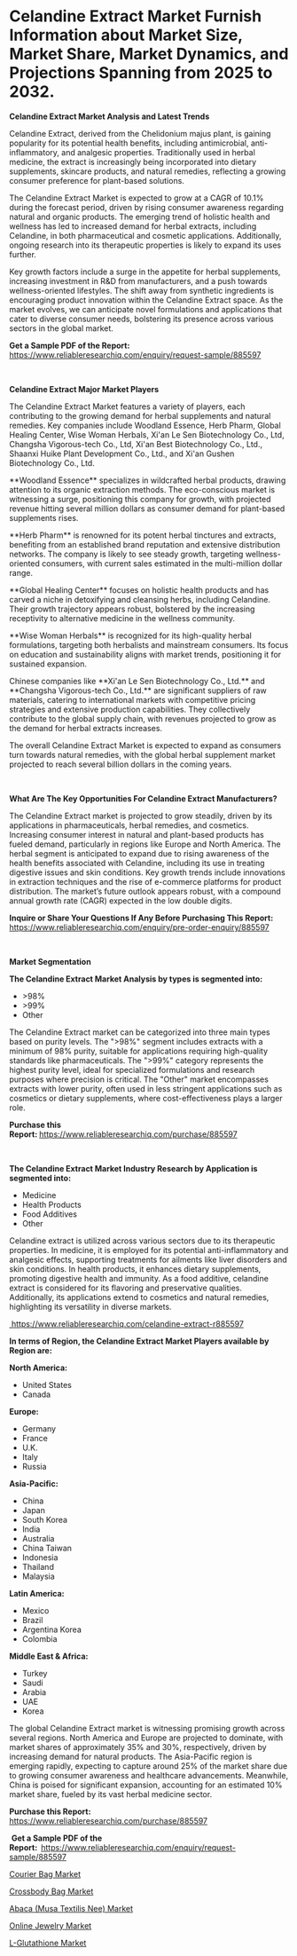 <p><h1>Celandine Extract Market Furnish Information about Market Size, Market Share, Market Dynamics, and Projections Spanning from 2025 to 2032.</h1></p><p><strong>Celandine Extract Market Analysis and Latest Trends</strong></p>
<p><p>Celandine Extract, derived from the Chelidonium majus plant, is gaining popularity for its potential health benefits, including antimicrobial, anti-inflammatory, and analgesic properties. Traditionally used in herbal medicine, the extract is increasingly being incorporated into dietary supplements, skincare products, and natural remedies, reflecting a growing consumer preference for plant-based solutions.</p><p>The Celandine Extract Market is expected to grow at a CAGR of 10.1% during the forecast period, driven by rising consumer awareness regarding natural and organic products. The emerging trend of holistic health and wellness has led to increased demand for herbal extracts, including Celandine, in both pharmaceutical and cosmetic applications. Additionally, ongoing research into its therapeutic properties is likely to expand its uses further.</p><p>Key growth factors include a surge in the appetite for herbal supplements, increasing investment in R&D from manufacturers, and a push towards wellness-oriented lifestyles. The shift away from synthetic ingredients is encouraging product innovation within the Celandine Extract space. As the market evolves, we can anticipate novel formulations and applications that cater to diverse consumer needs, bolstering its presence across various sectors in the global market.</p></p>
<p><strong>Get a Sample PDF of the Report:&nbsp;</strong> <a href="https://www.reliableresearchiq.com/enquiry/request-sample/885597?utm_campaign=2174&utm_medium=2&utm_source=Github&utm_content=ia&utm_term=30012025&utm_id=celandine-extract">https://www.reliableresearchiq.com/enquiry/request-sample/885597</a></p>
<p>&nbsp;</p>
<p><strong>Celandine Extract Major Market Players</strong></p>
<p><p>The Celandine Extract Market features a variety of players, each contributing to the growing demand for herbal supplements and natural remedies. Key companies include Woodland Essence, Herb Pharm, Global Healing Center, Wise Woman Herbals, Xi'an Le Sen Biotechnology Co., Ltd, Changsha Vigorous-tech Co., Ltd, Xi'an Best Biotechnology Co., Ltd., Shaanxi Huike Plant Development Co., Ltd., and Xi'an Gushen Biotechnology Co., Ltd.</p><p>**Woodland Essence** specializes in wildcrafted herbal products, drawing attention to its organic extraction methods. The eco-conscious market is witnessing a surge, positioning this company for growth, with projected revenue hitting several million dollars as consumer demand for plant-based supplements rises.</p><p>**Herb Pharm** is renowned for its potent herbal tinctures and extracts, benefiting from an established brand reputation and extensive distribution networks. The company is likely to see steady growth, targeting wellness-oriented consumers, with current sales estimated in the multi-million dollar range.</p><p>**Global Healing Center** focuses on holistic health products and has carved a niche in detoxifying and cleansing herbs, including Celandine. Their growth trajectory appears robust, bolstered by the increasing receptivity to alternative medicine in the wellness community.</p><p>**Wise Woman Herbals** is recognized for its high-quality herbal formulations, targeting both herbalists and mainstream consumers. Its focus on education and sustainability aligns with market trends, positioning it for sustained expansion.</p><p>Chinese companies like **Xi'an Le Sen Biotechnology Co., Ltd.** and **Changsha Vigorous-tech Co., Ltd.** are significant suppliers of raw materials, catering to international markets with competitive pricing strategies and extensive production capabilities. They collectively contribute to the global supply chain, with revenues projected to grow as the demand for herbal extracts increases.</p><p>The overall Celandine Extract Market is expected to expand as consumers turn towards natural remedies, with the global herbal supplement market projected to reach several billion dollars in the coming years.</p></p>
<p>&nbsp;</p>
<p><strong>What Are The Key Opportunities For Celandine Extract Manufacturers?</strong></p>
<p><p>The Celandine Extract market is projected to grow steadily, driven by its applications in pharmaceuticals, herbal remedies, and cosmetics. Increasing consumer interest in natural and plant-based products has fueled demand, particularly in regions like Europe and North America. The herbal segment is anticipated to expand due to rising awareness of the health benefits associated with Celandine, including its use in treating digestive issues and skin conditions. Key growth trends include innovations in extraction techniques and the rise of e-commerce platforms for product distribution. The market’s future outlook appears robust, with a compound annual growth rate (CAGR) expected in the low double digits.</p></p>
<p><strong>Inquire or Share Your Questions If Any Before Purchasing This Report:</strong> <a href="https://www.reliableresearchiq.com/enquiry/pre-order-enquiry/885597?utm_campaign=2174&utm_medium=2&utm_source=Github&utm_content=ia&utm_term=30012025&utm_id=celandine-extract">https://www.reliableresearchiq.com/enquiry/pre-order-enquiry/885597</a></p>
<p>&nbsp;</p>
<p><strong>Market Segmentation</strong></p>
<p><strong>The Celandine Extract Market Analysis by types is segmented into:</strong></p>
<p><ul><li>>98%</li><li>>99%</li><li>Other</li></ul></p>
<p><p>The Celandine Extract market can be categorized into three main types based on purity levels. The ">98%" segment includes extracts with a minimum of 98% purity, suitable for applications requiring high-quality standards like pharmaceuticals. The ">99%" category represents the highest purity level, ideal for specialized formulations and research purposes where precision is critical. The "Other" market encompasses extracts with lower purity, often used in less stringent applications such as cosmetics or dietary supplements, where cost-effectiveness plays a larger role.</p></p>
<p><strong>Purchase this Report:&nbsp;</strong><a href="https://www.reliableresearchiq.com/purchase/885597?utm_campaign=2174&utm_medium=2&utm_source=Github&utm_content=ia&utm_term=30012025&utm_id=celandine-extract">https://www.reliableresearchiq.com/purchase/885597</a></p>
<p>&nbsp;</p>
<p><strong>The Celandine Extract Market Industry Research by Application is segmented into:</strong></p>
<p><ul><li>Medicine</li><li>Health Products</li><li>Food Additives</li><li>Other</li></ul></p>
<p><p>Celandine extract is utilized across various sectors due to its therapeutic properties. In medicine, it is employed for its potential anti-inflammatory and analgesic effects, supporting treatments for ailments like liver disorders and skin conditions. In health products, it enhances dietary supplements, promoting digestive health and immunity. As a food additive, celandine extract is considered for its flavoring and preservative qualities. Additionally, its applications extend to cosmetics and natural remedies, highlighting its versatility in diverse markets.</p></p>
<p><a href="https://www.reliableresearchiq.com/celandine-extract-r885597?utm_campaign=2174&utm_medium=2&utm_source=Github&utm_content=ia&utm_term=30012025&utm_id=celandine-extract">&nbsp;https://www.reliableresearchiq.com/celandine-extract-r885597</a></p>
<p><strong>In terms of Region, the Celandine Extract Market Players available by Region are:</strong></p>
<p>
    <p> <strong> North America: </strong>
        <ul>
            <li>United States</li>
            <li>Canada</li>
        </ul>
        </p> 
    <p> <strong> Europe: </strong>
        <ul>
            <li>Germany</li>
            <li>France</li>
            <li>U.K.</li>
            <li>Italy</li>
            <li>Russia</li>
        </ul>
        </p> 
    <p> <strong> Asia-Pacific: </strong>
        <ul>
            <li>China</li>
            <li>Japan</li>
            <li>South Korea</li>
            <li>India</li>
            <li>Australia</li>
            <li>China Taiwan</li>
            <li>Indonesia</li>
            <li>Thailand</li>
            <li>Malaysia</li>
        </ul>
        </p> 
    <p> <strong> Latin America: </strong>
        <ul>
            <li>Mexico</li>
            <li>Brazil</li>
            <li>Argentina Korea</li>
            <li>Colombia</li>
        </ul>
        </p> 
    <p> <strong> Middle East & Africa: </strong>
        <ul>
            <li>Turkey</li>
            <li>Saudi</li>
            <li>Arabia</li>
            <li>UAE</li>
            <li>Korea</li>
        </ul>
    </p>
    </p>
<p><p>The global Celandine Extract market is witnessing promising growth across several regions. North America and Europe are projected to dominate, with market shares of approximately 35% and 30%, respectively, driven by increasing demand for natural products. The Asia-Pacific region is emerging rapidly, expecting to capture around 25% of the market share due to growing consumer awareness and healthcare advancements. Meanwhile, China is poised for significant expansion, accounting for an estimated 10% market share, fueled by its vast herbal medicine sector.</p></p>
<p><strong>Purchase this Report: </strong><a href="https://www.reliableresearchiq.com/purchase/885597?utm_campaign=2174&utm_medium=2&utm_source=Github&utm_content=ia&utm_term=30012025&utm_id=celandine-extract">https://www.reliableresearchiq.com/purchase/885597</a></p>
<p>&nbsp;<strong>Get a Sample PDF of the Report:&nbsp;&nbsp;</strong><a href="https://www.reliableresearchiq.com/enquiry/request-sample/885597?utm_campaign=2174&utm_medium=2&utm_source=Github&utm_content=ia&utm_term=30012025&utm_id=celandine-extract">https://www.reliableresearchiq.com/enquiry/request-sample/885597</a></p>
<p><strong></strong></p>
<p><p><a href="https://www.linkedin.com/pulse/forecasting-courier-bag-market-expected-growth-rate-48-fgxjf?utm_campaign=2174&utm_medium=2&utm_source=Github&utm_content=ia&utm_term=30012025&utm_id=celandine-extract">Courier Bag Market</a></p><p><a href="https://www.linkedin.com/pulse/growth-segmentation-143-cagr-forecast-crossbody-bag-market-c5ivc?utm_campaign=2174&utm_medium=2&utm_source=Github&utm_content=ia&utm_term=30012025&utm_id=celandine-extract">Crossbody Bag Market</a></p><p><a href="https://www.linkedin.com/pulse/future-abaca-musa-textilis-nee-market-expected-cagr-66-pivtf?utm_campaign=2174&utm_medium=2&utm_source=Github&utm_content=ia&utm_term=30012025&utm_id=celandine-extract">Abaca (Musa Textilis Nee) Market</a></p><p><a href="https://www.linkedin.com/pulse/examining-online-jewelry-market-analyzing-competitors-projecting-1p4qc?utm_campaign=2174&utm_medium=2&utm_source=Github&utm_content=ia&utm_term=30012025&utm_id=celandine-extract">Online Jewelry Market</a></p><p><a href="https://www.linkedin.com/pulse/comprehensive-overview-l-glutathione-market-size-projected-csjtc?utm_campaign=2174&utm_medium=2&utm_source=Github&utm_content=ia&utm_term=30012025&utm_id=celandine-extract">L-Glutathione Market</a></p></p>